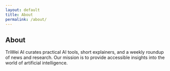 ```yaml
---
layout: default
title: About
permalink: /about/
---
```


## About

TriWei AI curates practical AI tools, short explainers, and a weekly roundup of news and research. Our mission is to provide accessible insights into the world of artificial intelligence.
